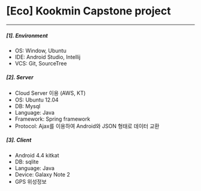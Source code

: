 # [Eco] Kookmin Capstone project 

-----

##### [1]. Environment

- OS: Window, Ubuntu
- IDE: Android Studio, Intellij
- VCS: Git, SourceTree

##### [2]. Server

- Cloud Server 이용 (AWS, KT)
- OS: Ubuntu 12.04
- DB: Mysql
- Language: Java
- Framework: Spring framework
- Protocol: Ajax를 이용하여 Android와 JSON 형태로 데이터 교환

##### [3]. Client

- Android 4.4 kitkat
- DB: sqlite
- Language: Java
- Device: Galaxy Note 2 
- GPS 위성정보

